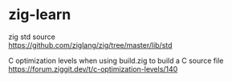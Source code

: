 # zig-learn

zig std source\
<https://github.com/ziglang/zig/tree/master/lib/std>

C optimization levels when using build.zig to build a C source file\
<https://forum.ziggit.dev/t/c-optimization-levels/140>
